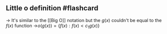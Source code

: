 
## Little o definition #flashcard 

-> It's similar to the [[Big O]] notation but the $g(x)$ couldn't be equal to the $f(x)$ function
->$o(g(x)) = \{f(x) : f(x) < c_{1}g(x)\}$ 

